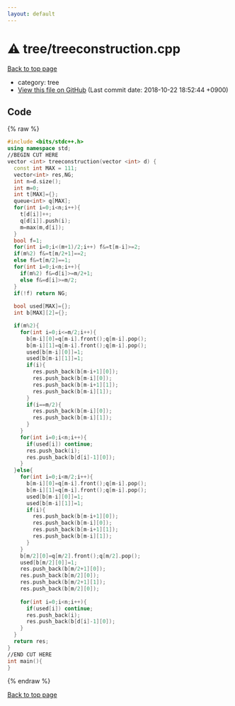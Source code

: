 ```yaml
---
layout: default
---
```


<!-- mathjax config similar to math.stackexchange -->
<script type="text/javascript" async
  src="https://cdnjs.cloudflare.com/ajax/libs/mathjax/2.7.5/MathJax.js?config=TeX-MML-AM_CHTML">
</script>
<script type="text/x-mathjax-config">
  MathJax.Hub.Config({
    TeX: { equationNumbers: { autoNumber: "AMS" }},
    tex2jax: {
      inlineMath: [ ['$','$'] ],
      processEscapes: true
    },
    "HTML-CSS": { matchFontHeight: false },
    displayAlign: "left",
    displayIndent: "2em"
  });
</script>

<script type="text/javascript" src="https://cdnjs.cloudflare.com/ajax/libs/jquery/3.4.1/jquery.min.js"></script>
<script src="https://cdn.jsdelivr.net/npm/jquery-balloon-js@1.1.2/jquery.balloon.min.js" integrity="sha256-ZEYs9VrgAeNuPvs15E39OsyOJaIkXEEt10fzxJ20+2I=" crossorigin="anonymous"></script>
<script type="text/javascript" src="../../assets/js/copy-button.js"></script>
<link rel="stylesheet" href="../../assets/css/copy-button.css" />


# :warning: tree/treeconstruction.cpp
<a href="../../index.html">Back to top page</a>

* category: tree
* <a href="{{ site.github.repository_url }}/blob/master/tree/treeconstruction.cpp">View this file on GitHub</a> (Last commit date: 2018-10-22 18:52:44 +0900)




## Code
{% raw %}
```cpp
#include <bits/stdc++.h>
using namespace std;
//BEGIN CUT HERE
vector <int> treeconstruction(vector <int> d) {
  const int MAX = 111;
  vector<int> res,NG;
  int n=d.size();
  int m=0;
  int t[MAX]={};
  queue<int> q[MAX];
  for(int i=0;i<n;i++){
    t[d[i]]++;
    q[d[i]].push(i);
    m=max(m,d[i]);
  }
  bool f=1;
  for(int i=0;i<(m+1)/2;i++) f&=t[m-i]>=2;
  if(m%2) f&=t[m/2+1]==2;
  else f&=t[m/2]==1;
  for(int i=0;i<n;i++){
    if(m%2) f&=d[i]>=m/2+1;
    else f&=d[i]>=m/2;
  }
  if(!f) return NG;
    
  bool used[MAX]={};
  int b[MAX][2]={};

  if(m%2){
    for(int i=0;i<=m/2;i++){
      b[m-i][0]=q[m-i].front();q[m-i].pop();
      b[m-i][1]=q[m-i].front();q[m-i].pop();
      used[b[m-i][0]]=1;
      used[b[m-i][1]]=1;
      if(i){
        res.push_back(b[m-i+1][0]);
        res.push_back(b[m-i][0]);
        res.push_back(b[m-i+1][1]);
        res.push_back(b[m-i][1]);
      }
      if(i==m/2){
        res.push_back(b[m-i][0]);
        res.push_back(b[m-i][1]);
      }
    }
    for(int i=0;i<n;i++){
      if(used[i]) continue;
      res.push_back(i);
      res.push_back(b[d[i]-1][0]);
    }
  }else{
    for(int i=0;i<m/2;i++){
      b[m-i][0]=q[m-i].front();q[m-i].pop();
      b[m-i][1]=q[m-i].front();q[m-i].pop();
      used[b[m-i][0]]=1;
      used[b[m-i][1]]=1;
      if(i){
        res.push_back(b[m-i+1][0]);
        res.push_back(b[m-i][0]);
        res.push_back(b[m-i+1][1]);
        res.push_back(b[m-i][1]);
      }
    }
    b[m/2][0]=q[m/2].front();q[m/2].pop();
    used[b[m/2][0]]=1;
    res.push_back(b[m/2+1][0]);
    res.push_back(b[m/2][0]);
    res.push_back(b[m/2+1][1]);
    res.push_back(b[m/2][0]);
      
    for(int i=0;i<n;i++){
      if(used[i]) continue;
      res.push_back(i);
      res.push_back(b[d[i]-1][0]);
    }
  }
  return res;
}
//END CUT HERE
int main(){
}

```
{% endraw %}

<a href="../../index.html">Back to top page</a>

